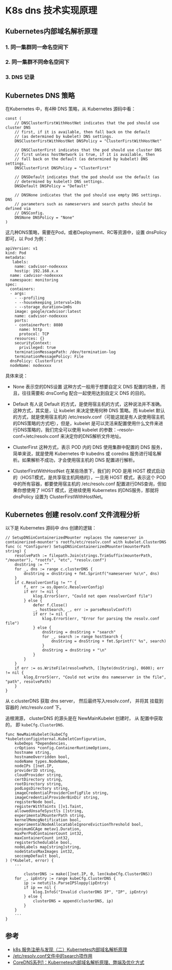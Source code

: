 # K8s dns 技术实现原理

## Kubernetes内部域名解析原理

### 1. 同一集群同一命名空间下
### 2. 同一集群不同命名空间下
### 3. DNS 记录

## Kubernetes DNS 策略

在Kubernetes 中，有4种 DNS 策略，从 Kubernetes 源码中看：

```
const (
	// DNSClusterFirstWithHostNet indicates that the pod should use cluster DNS
	// first, if it is available, then fall back on the default
	// (as determined by kubelet) DNS settings.
	DNSClusterFirstWithHostNet DNSPolicy = "ClusterFirstWithHostNet"

	// DNSClusterFirst indicates that the pod should use cluster DNS
	// first unless hostNetwork is true, if it is available, then
	// fall back on the default (as determined by kubelet) DNS settings.
	DNSClusterFirst DNSPolicy = "ClusterFirst"

	// DNSDefault indicates that the pod should use the default (as
	// determined by kubelet) DNS settings.
	DNSDefault DNSPolicy = "Default"

	// DNSNone indicates that the pod should use empty DNS settings. DNS
	// parameters such as nameservers and search paths should be defined via
	// DNSConfig.
	DNSNone DNSPolicy = "None"
)
```

这几种DNS策略，需要在Pod，或者Deployment、RC等资源中，设置 dnsPolicy 即可，以 Pod 为例：

```
apiVersion: v1
kind: Pod
metadata:
   labels:
    name: cadvisor-nodexxxx
    hostip: 192.168.x.x
  name: cadvisor-nodexxxx
  namespace: monitoring
spec:
  containers:
  - args:
    - --profiling
    - --housekeeping_interval=10s
    - --storage_duration=1m0s
    image: google/cadvisor:latest
    name: cadvisor-nodexxxx
    ports:
    - containerPort: 8080
      name: http
      protocol: TCP
    resources: {}
    securityContext:
      privileged: true
    terminationMessagePath: /dev/termination-log
    terminationMessagePolicy: File
  dnsPolicy: ClusterFirst
  nodeName: nodexxxx
```

具体来说：

- None
 表示空的DNS设置
 这种方式一般用于想要自定义 DNS 配置的场景，而且，往往需要和 dnsConfig 配合一起使用达到自定义 DNS 的目的。
 

- Default
 有人说 Default 的方式，是使用宿主机的方式，这种说法并不准确。
 这种方式，其实是，让 kubelet 来决定使用何种 DNS 策略。而 kubelet 默认的方式，就是使用宿主机的 /etc/resolv.conf（可能这就是有人说使用宿主机的DNS策略的方式吧），但是，kubelet 是可以灵活来配置使用什么文件来进行DNS策略的，我们完全可以使用 kubelet 的参数：–resolv-conf=/etc/resolv.conf 来决定你的DNS解析文件地址。
 

- ClusterFirst
 这种方式，表示 POD 内的 DNS 使用集群中配置的 DNS 服务，简单来说，就是使用 Kubernetes 中 kubedns 或 coredns 服务进行域名解析。如果解析不成功，才会使用宿主机的 DNS 配置进行解析。
 

- ClusterFirstWithHostNet
 在某些场景下，我们的 POD 是用 HOST 模式启动的（HOST模式，是共享宿主机网络的），一旦用 HOST 模式，表示这个 POD 中的所有容器，都要使用宿主机的 /etc/resolv.conf 配置进行DNS查询，但如果你想使用了 HOST 模式，还继续使用 Kubernetes 的DNS服务，那就将 dnsPolicy 设置为 ClusterFirstWithHostNet。
 

## Kubernetes 创建 resolv.conf 文件流程分析

以下是 Kubernetes 源码中 dns 创建的逻辑：

```
// SetupDNSinContainerizedMounter replaces the nameserver in containerized-mounter's rootfs/etc/resolv.conf with kubelet.ClusterDNS
func (c *Configurer) SetupDNSinContainerizedMounter(mounterPath string) {
	resolvePath := filepath.Join(strings.TrimSuffix(mounterPath, "/mounter"), "rootfs", "etc", "resolv.conf")
	dnsString := ""
	for _, dns := range c.clusterDNS {
		dnsString = dnsString + fmt.Sprintf("nameserver %s\n", dns)
	}
	if c.ResolverConfig != "" {
		f, err := os.Open(c.ResolverConfig)
		if err != nil {
			klog.ErrorS(err, "Could not open resolverConf file")
		} else {
			defer f.Close()
			_, hostSearch, _, err := parseResolvConf(f)
			if err != nil {
				klog.ErrorS(err, "Error for parsing the resolv.conf file")
			} else {
				dnsString = dnsString + "search"
				for _, search := range hostSearch {
					dnsString = dnsString + fmt.Sprintf(" %s", search)
				}
				dnsString = dnsString + "\n"
			}
		}
	}
	if err := os.WriteFile(resolvePath, []byte(dnsString), 0600); err != nil {
		klog.ErrorS(err, "Could not write dns nameserver in the file", "path", resolvePath)
	}
}

```

从  c.clusterDNS 获取 dns server， 然后最终写入resolv.conf， 并将其 挂载到 容器的 /etc/resolv.conf 下。

追根溯源， clusterDNS 的源头是在 NewMainKubelet 创建时， 从 配置中获取的， 即 `kubeCfg.ClusterDNS`.

```
func NewMainKubelet(kubeCfg *kubeletconfiginternal.KubeletConfiguration,
	kubeDeps *Dependencies,
	crOptions *config.ContainerRuntimeOptions,
	hostname string,
	hostnameOverridden bool,
	nodeName types.NodeName,
	nodeIPs []net.IP,
	providerID string,
	cloudProvider string,
	certDirectory string,
	rootDirectory string,
	podLogsDirectory string,
	imageCredentialProviderConfigFile string,
	imageCredentialProviderBinDir string,
	registerNode bool,
	registerWithTaints []v1.Taint,
	allowedUnsafeSysctls []string,
	experimentalMounterPath string,
	kernelMemcgNotification bool,
	experimentalNodeAllocatableIgnoreEvictionThreshold bool,
	minimumGCAge metav1.Duration,
	maxPerPodContainerCount int32,
	maxContainerCount int32,
	registerSchedulable bool,
	nodeLabels map[string]string,
	nodeStatusMaxImages int32,
	seccompDefault bool,
) (*Kubelet, error) {
    ···

    	clusterDNS := make([]net.IP, 0, len(kubeCfg.ClusterDNS))
	for _, ipEntry := range kubeCfg.ClusterDNS {
		ip := netutils.ParseIPSloppy(ipEntry)
		if ip == nil {
			klog.InfoS("Invalid clusterDNS IP", "IP", ipEntry)
		} else {
			clusterDNS = append(clusterDNS, ip)
		}
	}
    ···
}
```

## 参考

- [k8s 服务注册与发现（二）Kubernetes内部域名解析原理](https://cloud.tencent.com/developer/article/2126510)
- [/etc/resolv.conf文件中的search项作用](https://www.cnblogs.com/zhangmingda/p/13663541.html)
- [CoreDNS系列1：Kubernetes内部域名解析原理、弊端及优化方式](https://hansedong.github.io/2018/11/20/9/)